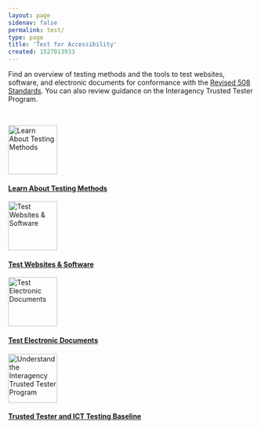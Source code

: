 ```yaml
---
layout: page
sidenav: false
permalink: test/
type: page
title: 'Test for Accessibility'
created: 1527013933
---
```


Find an overview of testing methods and the tools to test websites, software, and electronic documents for conformance with the [Revised 508 Standards][1]. You can also review guidance on the Interagency Trusted Tester Program.

&nbsp;

<div class="row nopadding">
  <div class="col-lg-3">
    <div class="col-lg-12 clearfix text-center">
      <a href="/test/testing-overview"><img alt="Learn About Testing Methods" src="/sites/all/themes/508retheme/images/icons/test-white.png" style="width:100px;" title="Learn About Testing Methods" /></a>
    </div>
<div class="col-lg-12 clearfix text-center">
      <h4>
        <a href="/test/testing-overview">Learn About Testing Methods</a>
      </h4>
    </div>
  </div>
  
  <div class="col-lg-3">
    <div class="col-lg-12 clearfix text-center">
      <a href="/test/web-software"><img alt="Test Websites & Software" src="/sites/all/themes/508retheme/images/icons/test-white.png" style="width:100px;" title="Test Websites & Software" /></a>
    </div>
<div class="col-lg-12 clearfix text-center">
      <h4>
        <a href="/test/web-software">Test Websites & Software</a>
      </h4>
    </div>
  </div>
  
  <div class="col-lg-3">
    <div class="col-lg-12 clearfix text-center">
      <a href="/test/documents"><img alt="Test Electronic Documents" src="/sites/all/themes/508retheme/images/icons/test-white.png" style="width:100px;" title="Test Electronic Documents" /></a>
    </div>
<div class="col-lg-12 clearfix text-center">
      <h4>
        <a href="/test/documents">Test Electronic Documents</a>
      </h4>
    </div>
  </div>
  
  <div class="col-lg-3">
    <div class="col-lg-12 clearfix text-center">
      <a href="/test/trusted-tester"><img alt="Understand the Interagency Trusted Tester Program" src="/sites/all/themes/508retheme/images/icons/test-white.png" style="width:100px;" title="Understand the Interagency Trusted Tester Program" /></a>
    </div>
<div class="col-lg-12 clearfix text-center">
      <h4>
        <a href="/test/trusted-tester">Trusted Tester and ICT Testing Baseline</a>
      </h4>
    </div>
  </div>
</div>

&nbsp;

 [1]: https://www.access-board.gov/guidelines-and-standards/communications-and-it/about-the-ict-refresh/final-rule/text-of-the-standards-and-guidelines